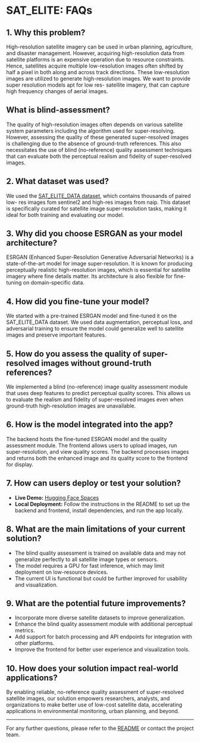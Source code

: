 # SAT_ELITE: FAQs

## 1. Why this problem?

High-resolution satellite imagery can be used in urban planning, agriculture, and disaster management. However, acquiring high-resolution data from satellite platforms is an expensive operation due to resource constraints. Hence, satellites acquire multiple low-resolution images often shifted by half a pixel in both along and across track directions. These low-resolution images are utilized to generate high-resolution images. We want to provide super resolution models apt for low res- satellite imagery, that can capture high frequency changes of aerial images.

## What is blind-assessment?

The quality of high-resolution images often depends on various satellite system parameters including the algorithm used for super-resolving. However, assessing the quality of these generated super-resolved images is challenging due to the absence of ground-truth references. This also necessitates the use of blind (no-reference) quality assessment techniques that can evaluate both the perceptual realism and fidelity of super-resolved images.

## 2. What dataset was used?

We used the [SAT_ELITE_DATA dataset](http://huggingface.co/datasets/ParamDev/SAT_ELITE_DATA), which contains thousands of paired low- res images fom sentinel2 and high-res images from naip. This dataset is specifically curated for satellite image super-resolution tasks, making it ideal for both training and evaluating our model.

## 3. Why did you choose ESRGAN as your model architecture?

ESRGAN (Enhanced Super-Resolution Generative Adversarial Networks) is a state-of-the-art model for image super-resolution. It is known for producing perceptually realistic high-resolution images, which is essential for satellite imagery where fine details matter. Its architecture is also flexible for fine-tuning on domain-specific data.

## 4. How did you fine-tune your model?

We started with a pre-trained ESRGAN model and fine-tuned it on the SAT_ELITE_DATA dataset. We used data augmentation, perceptual loss, and adversarial training to ensure the model could generalize well to satellite images and preserve important features.

## 5. How do you assess the quality of super-resolved images without ground-truth references?

We implemented a blind (no-reference) image quality assessment module that uses deep features to predict perceptual quality scores. This allows us to evaluate the realism and fidelity of super-resolved images even when ground-truth high-resolution images are unavailable.

## 6. How is the model integrated into the app?

The backend hosts the fine-tuned ESRGAN model and the quality assessment module. The frontend allows users to upload images, run super-resolution, and view quality scores. The backend processes images and returns both the enhanced image and its quality score to the frontend for display.

## 7. How can users deploy or test your solution?

- **Live Demo:** [Hugging Face Spaces](https://huggingface.co/spaces/Rockerleo/esrgan)
- **Local Deployment:** Follow the instructions in the README to set up the backend and frontend, install dependencies, and run the app locally.

## 8. What are the main limitations of your current solution?

- The blind quality assessment is trained on available data and may not generalize perfectly to all satellite image types or sensors.
- The model requires a GPU for fast inference, which may limit deployment on low-resource devices.
- The current UI is functional but could be further improved for usability and visualization.

## 9. What are the potential future improvements?

- Incorporate more diverse satellite datasets to improve generalization.
- Enhance the blind quality assessment module with additional perceptual metrics.
- Add support for batch processing and API endpoints for integration with other platforms.
- Improve the frontend for better user experience and visualization tools.

## 10. How does your solution impact real-world applications?

By enabling reliable, no-reference quality assessment of super-resolved satellite images, our solution empowers researchers, analysts, and organizations to make better use of low-cost satellite data, accelerating applications in environmental monitoring, urban planning, and beyond.

---

For any further questions, please refer to the [README](./README.md) or contact the project team.
